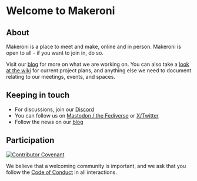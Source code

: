 # Welcome to Makeroni

## About

Makeroni is a place to meet and make, online and in person. Makeroni is open to all - if you want to join in, do so.

Visit our [blog](https://makeroni.cc/) for more on what we are working on. You can also take a [look at the wiki](https://github.com/makeronicc/.github/wiki) for current project plans, and anything else we need to document relating to our meetings, events, and spaces.

## Keeping in touch

* For discussions, join our [Discord](https://discord.gg/HYYXHSu)
* You can follow us on [Mastodon / the Fediverse](https://fosstodon.org/makeroni) or [X/Twitter](https://twitter.com/makeronicc)
* Follow the news on our [blog](https://makeroni.cc/news/)

## Participation

[![Contributor Covenant](https://img.shields.io/badge/Contributor%20Covenant-2.1-4baaaa.svg)](https://github.com/makeronicc/.github/blob/main/code-of-conduct.md)

We believe that a welcoming community is important, and we ask that you follow the [Code of Conduct](https://github.com/makeronicc/.github/blob/main/code-of-conduct.md) in all interactions.
